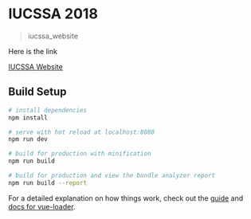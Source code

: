 # IUCSSA 2018

> iucssa_website

<p>Here is the link</p>
<a href="http://www.indiana.edu/~iucssa/#/">IUCSSA Website</a>

## Build Setup

``` bash
# install dependencies
npm install

# serve with hot reload at localhost:8080
npm run dev

# build for production with minification
npm run build

# build for production and view the bundle analyzer report
npm run build --report
```

For a detailed explanation on how things work, check out the [guide](http://vuejs-templates.github.io/webpack/) and [docs for vue-loader](http://vuejs.github.io/vue-loader).
